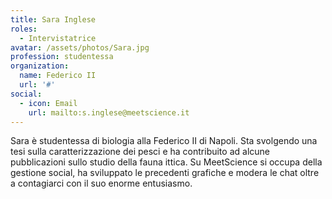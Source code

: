 ```yaml
---
title: Sara Inglese
roles: 
  - Intervistatrice
avatar: /assets/photos/Sara.jpg
profession: studentessa
organization:
  name: Federico II
  url: '#'
social:
  - icon: Email
    url: mailto:s.inglese@meetscience.it
---
```


Sara è studentessa di biologia alla Federico II di Napoli. Sta svolgendo una tesi sulla caratterizzazione dei pesci e ha contribuito ad alcune pubblicazioni sullo studio della fauna ittica.
Su MeetScience si occupa della gestione social, ha sviluppato le precedenti grafiche e modera le chat oltre a contagiarci con il suo enorme entusiasmo.
